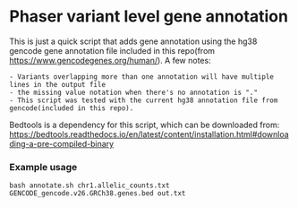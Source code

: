 # Phaser variant level gene annotation

This is just a quick script that adds gene annotation using the hg38 gencode gene annotation file included in this repo(from https://www.gencodegenes.org/human/). A few notes:

	- Variants overlapping more than one annotation will have multiple lines in the output file 
	- the missing value notation when there's no annotation is "."
	- This script was tested with the current hg38 annotation file from gencode(included in this repo).

Bedtools is a dependency for this script, which can be downloaded from: https://bedtools.readthedocs.io/en/latest/content/installation.html#downloading-a-pre-compiled-binary 

### Example usage

```
bash annotate.sh chr1.allelic_counts.txt GENCODE_gencode.v26.GRCh38.genes.bed out.txt 
```
